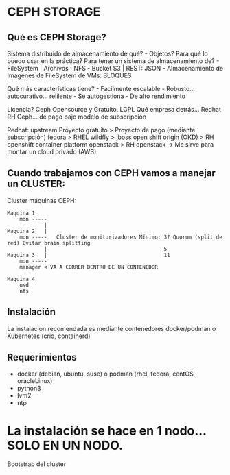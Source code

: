 # CEPH STORAGE

## Qué es CEPH Storage?

Sistema distribuido de almacenamiento de qué?
    - Objetos?
Para qué lo puedo usar en la práctica? Para tener un sistema de almacenamiento de?
    - FileSystem | Archivos | NFS 
    - Bucket S3 | REST: JSON
    - Almacenamiento de Imagenes de FileSystem de VMs: BLOQUES

Qué más características tiene?
    - Facilmente escalable
    - Robusto... autocurativo... relilente
    - Se autogestiona
    - De alto rendimiento

Licencia?
    Ceph Opensource y Gratuito. LGPL
        Qué empresa detrás... Redhat
    RH Ceph... de pago bajo modelo de subscripción
    
Redhat:
        upstream
Proyecto gratuito           >     Proyecto de pago (mediante subscripción)
fedora                      >        RHEL
wildfly                     >        jboss
open shift origin (OKD)     >     RH openshift container platform
openstack                   >     RH openstack 
    -> Me sirve para montar un cloud privado (AWS)

## Cuando trabajamos con CEPH vamos a manejar un CLUSTER:

Cluster máquinas CEPH:
    
    Maquina 1
        mon -----
                |
    Maquina 2   |
        mon -----   Cluster de monitorizadores Mínimo: 3? Quorum (split de red) Evitar brain splitting
                |                                      5
    Maquina 3   |                                      11
        mon -----
        manager < VA A CORRER DENTRO DE UN CONTENEDOR
        
    Maquina 4
        osd
        nfs

## Instalación

La instalacion recomendada es mediante contenedores docker/podman
    o Kubernetes (crio, containerd)

## Requerimientos

- docker (debian, ubuntu, suse) o podman (rhel, fedora, centOS, oracleLinux)
- python3
- lvm2
- ntp

# La instalación se hace en 1 nodo... SOLO EN UN NODO.

Bootstrap del cluster

